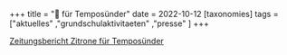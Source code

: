 +++
title = "🍋 für Temposünder"
date = 2022-10-12
[taxonomies]
tags = ["aktuelles" ,"grundschulaktivitaeten" ,"presse" ]
+++

[Zeitungsbericht Zitrone für Temposünder](https://volksschule-partenkirchen.de/wp-content/uploads/Zeitungsbericht-Zitrone-f.-Temposuender-1_rotated.pdf)

